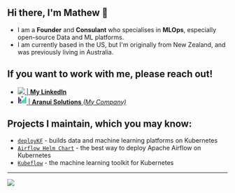 ## Hi there, I'm Mathew 👋

- I am a __Founder__ and __Consulant__ who specialises in __MLOps__, especially open-source Data and ML platforms.
- I am currently based in the US, but I'm originally from New Zealand, and was previously living in Australia.

## If you want to work with me, please reach out!

- [<img src='https://upload.wikimedia.org/wikipedia/commons/c/ca/LinkedIn_logo_initials.png' width='20'> | __My LinkedIn__](https://www.linkedin.com/in/mathewwicks/)
- [<img src='https://raw.githubusercontent.com/deployKF/website/main/overrides/.icons/custom/aranui-solutions-color.svg' width='20'> | __Aranui Solutions__ _(My Company)_](https://www.aranui.solutions/)

## Projects I maintain, which you may know:

- [`deployKF`](https://www.deploykf.org/) - builds data and machine learning platforms on Kubernetes
- [`Airflow Helm Chart`](https://github.com/airflow-helm/charts/) - the best way to deploy Apache Airflow on Kubernetes
- [`Kubeflow`](https://www.kubeflow.org/) - the machine learning toolkit for Kubernetes

---

<picture>
<source srcset="https://github-readme-stats.vercel.app/api?username=thesuperzapper&hide=stars&show_icons=true&theme=dark" media="(prefers-color-scheme: dark)"/>
<source srcset="https://github-readme-stats.vercel.app/api?username=thesuperzapper&hide=stars&show_icons=true" media="(prefers-color-scheme: light), (prefers-color-scheme: no-preference)" />
<img src="https://github-readme-stats.vercel.app/api?username=thesuperzapper&hide=stars&show_icons=true" />
</picture>
